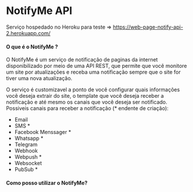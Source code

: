 
# NotifyMe API

Serviço hospedado no Heroku para teste => https://web-page-notify-api-2.herokuapp.com/

#### O que é o NotifyMe ?

O NotifyMe é um serviço de notificação de paginas da internet disponibilizado por meio de uma API REST, que permite que você monitore um site por atualizações e receba uma notificação sempre que o site for tiver uma nova atualização.

O serviço é customizavel a ponto de você configurar quais informações você deseja extrair do site, o template que você deseja receber a notificação e até mesmo os canais que você deseja ser notificado. 
Possiveis canais para receber a notificação (* endente de criação):

* Email
* SMS *
* Facebook Menssager *
* Whatsapp *
* Telegram
* Webhook 
* Webpush *
* Websocket
* PubSub *

#### Como posso utilizar o NotifyMe?

